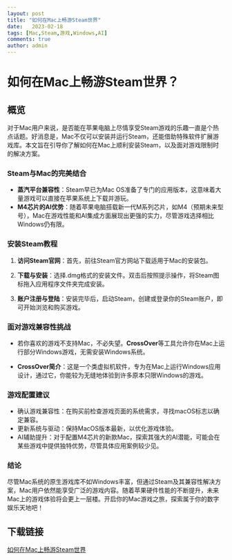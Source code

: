 ```yaml
---
layout: post
title: "如何在Mac上畅游Steam世界"
date:   2023-02-18
tags: [Mac,Steam,游戏,Windows,AI]
comments: true
author: admin
---
```

# 如何在Mac上畅游Steam世界？

## 概览

对于Mac用户来说，是否能在苹果电脑上尽情享受Steam游戏的乐趣一直是个热点话题。好消息是，Mac不仅可以安装并运行Steam，还能借助特殊软件扩展游戏库。本文旨在引导你了解如何在Mac上顺利安装Steam，以及面对游戏限制时的解决方案。

### Steam与Mac的完美结合

- **蒸汽平台兼容性**：Steam早已为Mac OS准备了专门的应用版本，这意味着大量游戏可以直接在苹果系统上下载并游玩。
- **M4芯片的AI优势**：随着苹果电脑搭载新一代M系列芯片，如M4（预期未来型号），Mac在游戏性能和AI集成方面展现出更强的实力，尽管游戏选择相比Windows仍有限。

### 安装Steam教程

1. **访问Steam官网**：首先，前往Steam官方网站下载适用于Mac的安装包。
   
2. **下载与安装**：选择.dmg格式的安装文件。双击后按照提示操作，将Steam图标拖入应用程序文件夹完成安装。

3. **账户注册与登陆**：安装完毕后，启动Steam，创建或登录你的Steam账户，即可开始浏览和购买游戏。

### 面对游戏兼容性挑战

- 若你喜欢的游戏不支持Mac，不必失望。**CrossOver**等工具允许你在Mac上运行部分Windows游戏，无需安装Windows系统。

- **CrossOver简介**：这是一个类虚拟机软件，专为在Mac上运行Windows应用设计，通过它，你能较为无缝地体验到许多原本只限Windows的游戏。

### 游戏配置建议

- 确认游戏兼容性：在购买前检查游戏页面的系统需求，寻找macOS标志以确定兼容。
- 更新系统与驱动：保持MacOS版本最新，以优化游戏体验。
- AI辅助提升：对于配置M4芯片的新款Mac，探索其强大的AI潜能，可能会在某些游戏中提供独特优势，尽管具体应用案例较少见。

### 结论

尽管Mac系统的原生游戏库不如Windows丰富，但通过Steam及其兼容性解决方案，Mac用户依然能享受广泛的游戏内容。随着苹果硬件性能的不断提升，未来Mac上的游戏体验将会更上一层楼。开启你的Mac游戏之旅，探索属于你的数字娱乐天地吧！

## 下载链接

[如何在Mac上畅游Steam世界](https://pan.quark.cn/s/5e1944ddb176)